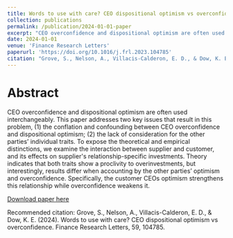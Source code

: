 ```yaml
---
title: Words to use with care? CEO dispositional optimism vs overconfidence"
collection: publications
permalink: /publication/2024-01-01-paper
excerpt: "CEO overconfidence and dispositional optimism are often used interchangeably. This paper addresses two key issues that result in this problem, (1) the conflation and confounding between CEO overconfidence and dispositional optimism; (2) the lack of consideration for the other parties’ individual traits. To expose the theoretical and empirical distinctions, we examine the interaction between supplier and customer, and its effects on supplier's relationship-specific investments. Theory indicates that both traits show a proclivity to overinvestments, but interestingly, results differ when accounting by the other parties’ optimism and overconfidence. Specifically, the customer CEOs optimism strengthens this relationship while overconfidence weakens it."
date: 2024-01-01
venue: 'Finance Research Letters'
paperurl: 'https://doi.org/10.1016/j.frl.2023.104785'
citation: "Grove, S., Nelson, A., Villacis-Calderon, E. D., & Dow, K. E. (2024). Words to use with care? CEO dispositional optimism vs overconfidence. Finance Research Letters, 59, 104785."
---
```

Abstract
======

CEO overconfidence and dispositional optimism are often used interchangeably. This paper addresses two key issues that result in this problem, (1) the conflation and confounding between CEO overconfidence and dispositional optimism; (2) the lack of consideration for the other parties’ individual traits. To expose the theoretical and empirical distinctions, we examine the interaction between supplier and customer, and its effects on supplier's relationship-specific investments. Theory indicates that both traits show a proclivity to overinvestments, but interestingly, results differ when accounting by the other parties’ optimism and overconfidence. Specifically, the customer CEOs optimism strengthens this relationship while overconfidence weakens it.

[Download paper here](https://doi.org/10.1016/j.frl.2023.104785)

Recommended citation: Grove, S., Nelson, A., Villacis-Calderon, E. D., & Dow, K. E. (2024). Words to use with care? CEO dispositional optimism vs overconfidence. Finance Research Letters, 59, 104785.
